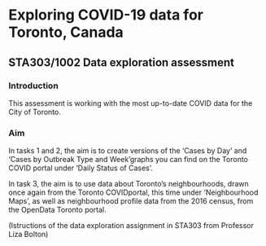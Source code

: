 # Exploring COVID-19 data for Toronto, Canada
## STA303/1002 Data exploration assessment

### Introduction

This assessment is working with the most up-to-date COVID data for the City of Toronto.

### Aim
In tasks 1 and 2, the aim is to create versions of the ‘Cases by Day’ and ‘Cases by Outbreak Type and Week’graphs you can find on the Toronto COVID portal under ‘Daily Status of Cases’.

In task 3, the aim is to use data about Toronto’s neighbourhoods, drawn once again from the Toronto COVIDportal, this time under ‘Neighbourhood Maps’, as well as neighbourhood profile data from the 2016 census, from the OpenData Toronto portal.

(Istructions of the data exploration assignment in STA303 from Professor Liza Bolton)
